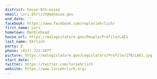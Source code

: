 ```yaml
---
district: house-8th-essex
email: Lori.Ehrlich@mahouse.gov
end_date: ''
facebook: https://www.facebook.com/reploriehrlich/
first_name: Lori
hometown: Marblehead
house_url: https://malegislature.gov/People/Profile/LAE1
last_name: Ehrlich
party: D
phone: (617) 722-2877
picture: https://malegislature.gov/Legislators/Profile/170/LAE1.jpg
start_date: ''
twitter: https://twitter.com/loriehrlich
website: https://www.loriehrlich.org/
---
```

